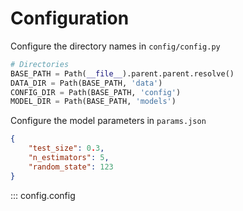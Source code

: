 # Configuration

Configure the directory names in `config/config.py`

```python
# Directories
BASE_PATH = Path(__file__).parent.parent.resolve()
DATA_DIR = Path(BASE_PATH, 'data')
CONFIG_DIR = Path(BASE_PATH, 'config')
MODEL_DIR = Path(BASE_PATH, 'models')
```

Configure the model parameters in `params.json`

```json
{
    "test_size": 0.3,
    "n_estimators": 5,
    "random_state": 123
}
```

::: config.config